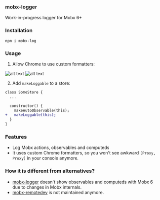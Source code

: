 ### mobx-logger
Work-in-progress logger for Mobx 6+

### Installation

```
npm i mobx-log
```

### Usage

1. Allow Chrome to use custom formatters: 

![alt text](https://www.mattzeunert.com/img/blog/custom-formatters/chrome-settings.png)
![alt text](https://www.mattzeunert.com/img/blog/custom-formatters/custom-formatters-setting.png)

2. Add `makeLoggable` to a store:

```diff
class SomeStore {
  ...

  constructor() {
    makeAutoObservable(this);
+   makeLoggable(this);
  }
}

```

### Features
- Log Mobx actions, observables and computeds
- It uses custom Chrome formatters, so you won't see awkward `[Proxy, Proxy]` in your console anymore.

### How it is different from alternatives?
- [mobx-logger](https://github.com/winterbe/mobx-logger) doesn't show observables and computeds with Mobx 6 due to changes in Mobx internals.
- [mobx-remotedev](https://github.com/zalmoxisus/mobx-remotedev/issues) is not maintained anymore.
